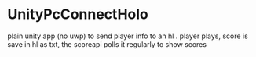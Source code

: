 # UnityPcConnectHolo
plain unity app (no uwp) to send player info to an hl . player plays, score is save in hl as txt, the scoreapi polls it regularly to show scores

